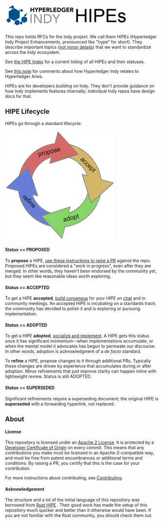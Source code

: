 # ![Indy HIPEs](collateral/indy-hipes-logo.png)

This repo holds RFCs for the Indy project. We call them HIPEs (Hyperledger Indy
Project Enhancements, pronounced like "hype" for short). They describe important
topics ([not minor details](contributing.md#do-you-need-a-HIPE)) that we want to
standardize across the Indy ecosystem.

See [the HIPE Index](index.md) for a current listing of all HIPEs and their statuses.

See [this note](https://github.com/hyperledger/aries/blob/master/README.md#relationship-to-hyperledger-indy)
for comments about how Hyperledger Indy relates to Hyperledger Aries.

HIPEs are for developers *building on* Indy. They don't provide guidance on how Indy
implements features internally; individual Indy repos have design docs for that.

## HIPE Lifecycle

HIPEs go through a standard lifecycle:

![lifecycle](lifecycle.png)

#### Status == PROPOSED
To __propose__ a HIPE, [use these instructions to raise a PR](
contributing.md#how-to-propose-a-hipe) against the repo. Proposed
HIPEs are considered a "work in progress", even after they are merged. In other words, they
haven't been endorsed by the community yet, but they seem like reasonable ideas worth
exploring.

#### Status == ACCEPTED
To get a HIPE __accepted__, [build consensus](contributing.md#how-to-get-an-HIPE-accepted)
for your HIPE on [chat](https://chat.hyperledger.org/channel/aries) and in community
meetings. An accepted HIPE is incubating on a standards track; the community has decided
to polish it and is exploring or pursuing implementation.

#### Status == ADOPTED
To get a HIPE __adopted__, [socialize and implement](contributing.md#how-to-get-an-rfc-adopted).
A HIPE gets this status once it has significant momentum--when implementations accumulate,
or when the mental model it advocates has begun to permeate our discourse. In other words,
adoption is acknowledgment of a _de facto_ standard.

To __refine__ a HIPE, propose changes to it through additional PRs. Typically
these changes are driven by experience that accumulates during or after adoption.
Minor refinements that just improve clarity can happen inline with lightweight
review. Status is still ADOPTED.

#### Status == SUPERSEDED
Significant refinements require a superseding document; the original HIPE is
__superseded__ with a forwarding hyperlink, not replaced.

## About

#### License

This repository is licensed under an [Apache 2 License](LICENSE). It is protected
by a [Developer Certificate of Origin](https://developercertificate.org/) on every commit.
This means that any contributions you make must be licensed in an Apache-2-compatible
way, and must be free from patent encumbrances or additional terms and conditions. By
raising a PR, you certify that this is the case for your contribution.

For more instructions about contributing, see [Contributing](contributing.md).

#### Acknowledgement

The structure and a lot of the initial language of this repository was borrowed from [Rust HIPE](https://github.com/rust-lang/rfcs) .
Their good work has made the setup of this repository much quicker and better than it otherwise would have been.
If you are not familiar with the Rust community, you should check them out.